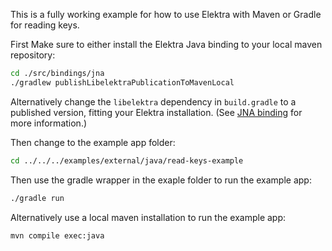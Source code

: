 This is a fully working example for how to use Elektra with Maven or Gradle for reading keys.

First Make sure to either install the Elektra Java binding to your local maven repository:

```sh
cd ./src/bindings/jna
./gradlew publishLibelektraPublicationToMavenLocal
```

Alternatively change the `libelektra` dependency in `build.gradle` to a published version, fitting your Elektra installation.
(See [JNA binding](../../../../src/bindings/jna/README.md) for more information.)

Then change to the example app folder:

```sh
cd ../../../examples/external/java/read-keys-example
```

Then use the gradle wrapper in the exaple folder to run the example app:

```sh
./gradle run
```

Alternatively use a local maven installation to run the example app:

```sh
mvn compile exec:java
```
